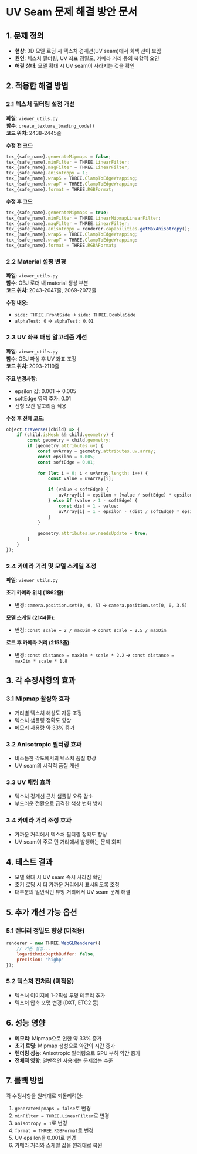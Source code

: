 # UV Seam 문제 해결 방안 문서

## 1. 문제 정의
- **현상**: 3D 모델 로딩 시 텍스처 경계선(UV seam)에서 회색 선이 보임
- **원인**: 텍스처 필터링, UV 좌표 정밀도, 카메라 거리 등의 복합적 요인
- **해결 상태**: 모델 확대 시 UV seam이 사라지는 것을 확인

## 2. 적용한 해결 방법

### 2.1 텍스처 필터링 설정 개선

**파일**: `viewer_utils.py`  
**함수**: `create_texture_loading_code()`  
**코드 위치**: 2438-2445줄

**수정 전 코드**:
```javascript
tex_{safe_name}.generateMipmaps = false;
tex_{safe_name}.minFilter = THREE.LinearFilter;
tex_{safe_name}.magFilter = THREE.LinearFilter;
tex_{safe_name}.anisotropy = 1;
tex_{safe_name}.wrapS = THREE.ClampToEdgeWrapping;
tex_{safe_name}.wrapT = THREE.ClampToEdgeWrapping;
tex_{safe_name}.format = THREE.RGBFormat;
```

**수정 후 코드**:
```javascript
tex_{safe_name}.generateMipmaps = true;
tex_{safe_name}.minFilter = THREE.LinearMipmapLinearFilter;
tex_{safe_name}.magFilter = THREE.LinearFilter;
tex_{safe_name}.anisotropy = renderer.capabilities.getMaxAnisotropy();
tex_{safe_name}.wrapS = THREE.ClampToEdgeWrapping;
tex_{safe_name}.wrapT = THREE.ClampToEdgeWrapping;
tex_{safe_name}.format = THREE.RGBAFormat;
```

### 2.2 Material 설정 변경

**파일**: `viewer_utils.py`  
**함수**: OBJ 로더 내 material 생성 부분  
**코드 위치**: 2043-2047줄, 2069-2072줄

**수정 내용**:
- `side: THREE.FrontSide` → `side: THREE.DoubleSide`
- `alphaTest: 0` → `alphaTest: 0.01`

### 2.3 UV 좌표 패딩 알고리즘 개선

**파일**: `viewer_utils.py`  
**함수**: OBJ 파싱 후 UV 좌표 조정  
**코드 위치**: 2093-2119줄

**주요 변경사항**:
- epsilon 값: 0.001 → 0.005
- softEdge 영역 추가: 0.01
- 선형 보간 알고리즘 적용

**수정 후 전체 코드**:
```javascript
object.traverse((child) => {
    if (child.isMesh && child.geometry) {
        const geometry = child.geometry;
        if (geometry.attributes.uv) {
            const uvArray = geometry.attributes.uv.array;
            const epsilon = 0.005;
            const softEdge = 0.01;
            
            for (let i = 0; i < uvArray.length; i++) {
                const value = uvArray[i];
                
                if (value < softEdge) {
                    uvArray[i] = epsilon + (value / softEdge) * epsilon;
                } else if (value > 1 - softEdge) {
                    const dist = 1 - value;
                    uvArray[i] = 1 - epsilon - (dist / softEdge) * epsilon;
                }
            }
            
            geometry.attributes.uv.needsUpdate = true;
        }
    }
});
```

### 2.4 카메라 거리 및 모델 스케일 조정

**파일**: `viewer_utils.py`

**초기 카메라 위치 (1862줄)**:
- 변경: `camera.position.set(0, 0, 5)` → `camera.position.set(0, 0, 3.5)`

**모델 스케일 (2144줄)**:
- 변경: `const scale = 2 / maxDim` → `const scale = 2.5 / maxDim`

**로드 후 카메라 거리 (2153줄)**:
- 변경: `const distance = maxDim * scale * 2.2` → `const distance = maxDim * scale * 1.8`

## 3. 각 수정사항의 효과

### 3.1 Mipmap 활성화 효과
- 거리별 텍스처 해상도 자동 조정
- 텍스처 샘플링 정확도 향상
- 메모리 사용량 약 33% 증가

### 3.2 Anisotropic 필터링 효과
- 비스듬한 각도에서의 텍스처 품질 향상
- UV seam의 시각적 품질 개선

### 3.3 UV 패딩 효과
- 텍스처 경계선 근처 샘플링 오류 감소
- 부드러운 전환으로 급격한 색상 변화 방지

### 3.4 카메라 거리 조정 효과
- 가까운 거리에서 텍스처 필터링 정확도 향상
- UV seam이 주로 먼 거리에서 발생하는 문제 회피

## 4. 테스트 결과
- 모델 확대 시 UV seam 즉시 사라짐 확인
- 초기 로딩 시 더 가까운 거리에서 표시되도록 조정
- 대부분의 일반적인 뷰잉 거리에서 UV seam 문제 해결

## 5. 추가 개선 가능 옵션

### 5.1 렌더러 정밀도 향상 (미적용)
```javascript
renderer = new THREE.WebGLRenderer({
    // 기존 설정...
    logarithmicDepthBuffer: false,
    precision: "highp"
});
```

### 5.2 텍스처 전처리 (미적용)
- 텍스처 이미지에 1-2픽셀 투명 테두리 추가
- 텍스처 압축 포맷 변경 (DXT, ETC2 등)

## 6. 성능 영향
- **메모리**: Mipmap으로 인한 약 33% 증가
- **초기 로딩**: Mipmap 생성으로 약간의 시간 증가
- **렌더링 성능**: Anisotropic 필터링으로 GPU 부하 약간 증가
- **전체적 영향**: 일반적인 사용에는 문제없는 수준

## 7. 롤백 방법
각 수정사항을 원래대로 되돌리려면:
1. `generateMipmaps = false`로 변경
2. `minFilter = THREE.LinearFilter`로 변경
3. `anisotropy = 1`로 변경
4. `format = THREE.RGBFormat`로 변경
5. UV epsilon을 0.001로 변경
6. 카메라 거리와 스케일 값을 원래대로 복원
